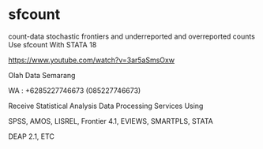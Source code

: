 # sfcount
count-data stochastic frontiers and underreported and overreported counts Use sfcount With STATA 18

https://www.youtube.com/watch?v=3ar5aSmsOxw

Olah Data Semarang

WA : +6285227746673 (085227746673)

Receive Statistical Analysis Data Processing Services Using

SPSS, AMOS, LISREL, Frontier 4.1, EVIEWS, SMARTPLS, STATA

DEAP 2.1, ETC
